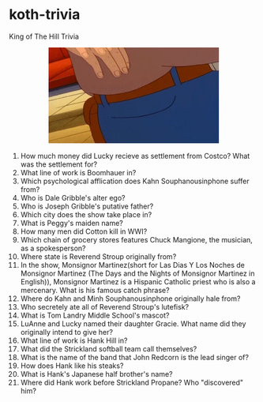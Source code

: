 # koth-trivia
King of The Hill Trivia
<p align="center">
  <img src="https://github.com/joshir/koth-trivia/blob/fe52abc0667f3aaf8b05f0bd3dd932b4aeeaa847/Pocketsand.webp" alt="dale gribble throwing sand"/>
</p>

1. How much money did Lucky recieve as settlement from Costco? What was the settlement for?
2. What line of work is Boomhauer in?
3. Which psychological afflication does Kahn Souphanousinphone suffer from?
4. Who is Dale Gribble's alter ego?
5. Who is Joseph Gribble's putative father?
6. Which city does the show take place in?
7. What is Peggy's maiden name?
8. How many men did Cotton kill in WWI?
9. Which chain of grocery stores features Chuck Mangione, the musician, as a spokesperson?
10. Where state is Reverend Stroup originally from?
11. In the show, Monsignor Martinez(short for Las Dias Y Los Noches de Monsignor Martinez (The Days and the Nights of Monsignor Martinez in English)), Monsignor Martinez is a Hispanic Catholic priest who is also a mercenary. What is his famous catch phrase?
12. Where do Kahn and Minh Souphanousinphone originally hale from?
13. Who secretely ate all of Reverend Stroup's lutefisk?
14. What is Tom Landry Middle School's mascot?
15. LuAnne and Lucky named their daughter Gracie. What name did they originally intend to give her?
16. What line of work is Hank Hill in?
17. What did the Strickland softball team call themselves?
18. What is the name of the band that John Redcorn is the lead singer of?
19. How does Hank like his steaks?
20. What is Hank's Japanese half brother's name?
21. Where did Hank work before Strickland Propane? Who "discovered" him? 

